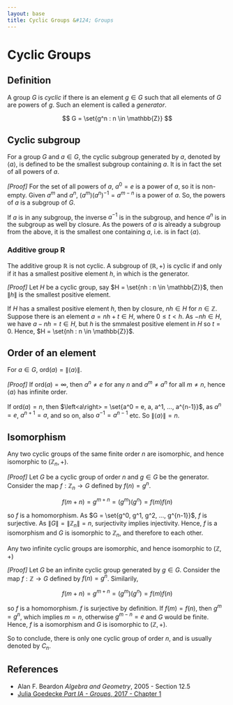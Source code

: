 ```yaml
---
layout: base
title: Cyclic Groups &#124; Groups
---
```


# Cyclic Groups

## Definition

A group $G$ is _cyclic_ if there is an element $g \in G$ such that all elements of $G$ are powers of $g$.
Such an element is called a _generator_.

$$
G = \set{g^n : n \in \mathbb{Z}}
$$

## Cyclic subgroup

For a group $G$ and $a \in G$, the cyclic subgroup generated by $a$, denoted by $\left<a\right>$,
is defined to be the smallest subgroup containing $a$.
It is in fact the set of all powers of $a$.

_[Proof]_ For the set of all powers of $a$, $a^0 = e$ is a power of $a$, so it is non-empty.
Given $a^m$ and $a^n$, $(a^m)(a^n)^{-1} = a^{m-n}$ is a power of $a$. So, the powers of $a$ is a subgroup of $G$.

If $a$ is in any subgroup, the inverse $a^{-1}$ is in the subgroup, and hence $a^n$ is in the subgroup as well by closure.
As the powers of $a$ is already a subgroup from the above, it is the smallest one containing $a$, i.e. is in fact $\left<a\right>$.

### Additive group R

The additive group $\mathbb{R}$ is not cyclic. A subgroup of $(\mathbb{R}, +)$ is cyclic if and only if it has a smallest positive element $h$, in which is the generator.

_[Proof]_ Let $H$ be a cyclic group, say $H = \set{nh : n \in \mathbb{Z}}$, then $\|h\|$ is the smallest positive element.

If $H$ has a smallest positive element $h$, then by closure, $nh \in H$ for $n \in \mathbb{Z}$.
Suppose there is an element $a = nh + t \in H$, where $0 \le t < h$. As $-nh \in H$, we have $a - nh = t \in H$, but $h$ is the smmalest positive element in $H$ so $t = 0$.
Hence, $H = \set{nh : n \in \mathbb{Z}}$.

## Order of an element

For $a \in G$, $\text{ord}(a) = \|\left<a\right>\|$.

_[Proof]_ If $\text{ord}(a) = \infty$, then $a^n \not= e$ for any $n$ and $a^m \not = a^n$ for all $m \not = n$, hence $\left<a\right>$ has infinite order.

If $\text{ord}(a) = n$, then $\left<a\right> = \set{a^0 = e, a, a^1, ..., a^{n-1}}$, as $a^n = e$, $a^{n+1} = a$, and so on, also $a^{-1} = a^{n-1}$ etc.
So $\|\left<a\right>\| = n$.

## Isomorphism

Any two cyclic groups of the same finite order $n$ are isomorphic, and hence isomorphic to $(\mathbb{Z}_n, +)$.

_[Proof]_ Let $G$ be a cyclic group of order $n$ and $g \in G$ be the generator.
Consider the map $f: \mathbb{Z}_n \to G$ defined by $f(n) = g^n$.

$$
f(m + n) = g^{m+n} = (g^m)(g^n) = f(m)f(n)
$$

so $f$ is a homomorphism. As $G = \set{g^0, g^1, g^2, ..., g^{n-1}}$, $f$ is surjective. As $\|G\| = \|\mathbb{Z}_n\| = n$, surjectivity implies injectivity.
Hence, $f$ is a isomorphism and $G$ is isomorphic to $\mathbb{Z}_n$, and therefore to each other.

Any two infinite cyclic groups are isomorphic, and hence isomorphic to $(\mathbb{Z}, +)$

_[Proof]_ Let $G$ be an infinite cyclic group generated by $g \in G$.
Consider the map $f: \mathbb{Z} \to G$ defined by $f(n) = g^n$. Similarily,

$$
f(m + n) = g^{m+n} = (g^m)(g^n) = f(m)f(n)
$$

so $f$ is a homomorphism. $f$ is surjective by definition. If $f(m) = f(n)$, then $g^m = g^n$, which implies $m = n$, otherwise $g^{m-n}=e$ and $G$ would be finite.
Hence, $f$ is a isomorphism and $G$ is isomorphic to $(\mathbb{Z}, +)$.

So to conclude, there is only one cyclic group of order $n$, and is usually denoted by $C_n$.

## References

* Alan F. Beardon _Algebra and Geometry_, 2005 - Section 12.5
* [Julia Goedecke _Part IA - Groups_, 2017 - Chapter 1](https://www.julia-goedecke.de/pdf/GroupsNotes.pdf)
